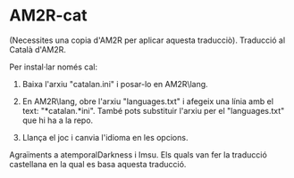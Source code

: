 # AM2R-cat
(Necessites una copia d'AM2R per aplicar aquesta traducciò).
Traducció al Català d'AM2R.

Per instal·lar només cal:
1. Baixa l'arxiu "catalan.ini" i posar-lo en AM2R\lang\.

2. En AM2R\lang\, obre l'arxiu "languages.txt" i afegeix una línia amb el text: "*catalan.*ini". També pots substituir l'arxiu per el "languages.txt" que hi ha a la repo.

3. Llança el joc i canvia l'idioma en les opcions.

Agraïments a atemporalDarkness i Imsu. Els quals van fer la traducció castellana en la qual es basa aquesta traducció.
